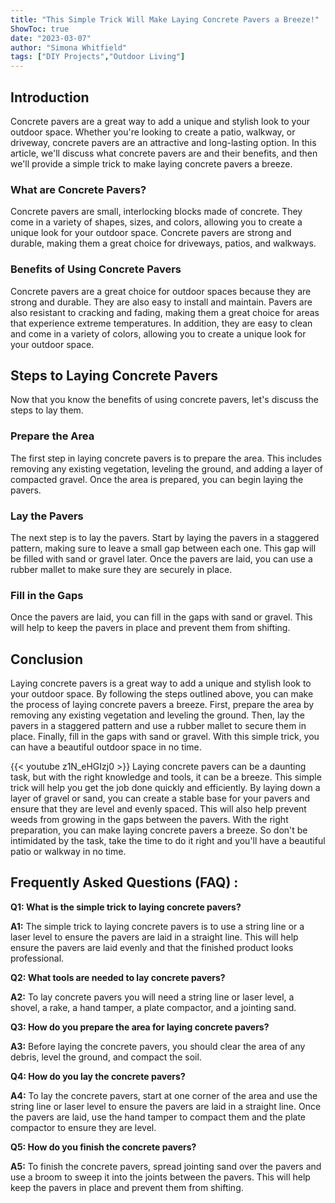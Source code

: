 ```yaml
---
title: "This Simple Trick Will Make Laying Concrete Pavers a Breeze!"
ShowToc: true 
date: "2023-03-07"
author: "Simona Whitfield" 
tags: ["DIY Projects","Outdoor Living"]
---
```

## Introduction

Concrete pavers are a great way to add a unique and stylish look to your outdoor space. Whether you're looking to create a patio, walkway, or driveway, concrete pavers are an attractive and long-lasting option. In this article, we'll discuss what concrete pavers are and their benefits, and then we'll provide a simple trick to make laying concrete pavers a breeze. 

### What are Concrete Pavers?

Concrete pavers are small, interlocking blocks made of concrete. They come in a variety of shapes, sizes, and colors, allowing you to create a unique look for your outdoor space. Concrete pavers are strong and durable, making them a great choice for driveways, patios, and walkways.

### Benefits of Using Concrete Pavers

Concrete pavers are a great choice for outdoor spaces because they are strong and durable. They are also easy to install and maintain. Pavers are also resistant to cracking and fading, making them a great choice for areas that experience extreme temperatures. In addition, they are easy to clean and come in a variety of colors, allowing you to create a unique look for your outdoor space.

## Steps to Laying Concrete Pavers

Now that you know the benefits of using concrete pavers, let's discuss the steps to lay them. 

### Prepare the Area

The first step in laying concrete pavers is to prepare the area. This includes removing any existing vegetation, leveling the ground, and adding a layer of compacted gravel. Once the area is prepared, you can begin laying the pavers.

### Lay the Pavers

The next step is to lay the pavers. Start by laying the pavers in a staggered pattern, making sure to leave a small gap between each one. This gap will be filled with sand or gravel later. Once the pavers are laid, you can use a rubber mallet to make sure they are securely in place.

### Fill in the Gaps

Once the pavers are laid, you can fill in the gaps with sand or gravel. This will help to keep the pavers in place and prevent them from shifting.

## Conclusion

Laying concrete pavers is a great way to add a unique and stylish look to your outdoor space. By following the steps outlined above, you can make the process of laying concrete pavers a breeze. First, prepare the area by removing any existing vegetation and leveling the ground. Then, lay the pavers in a staggered pattern and use a rubber mallet to secure them in place. Finally, fill in the gaps with sand or gravel. With this simple trick, you can have a beautiful outdoor space in no time.

{{< youtube z1N_eHGIzj0 >}} 
Laying concrete pavers can be a daunting task, but with the right knowledge and tools, it can be a breeze. This simple trick will help you get the job done quickly and efficiently. By laying down a layer of gravel or sand, you can create a stable base for your pavers and ensure that they are level and evenly spaced. This will also help prevent weeds from growing in the gaps between the pavers. With the right preparation, you can make laying concrete pavers a breeze. So don't be intimidated by the task, take the time to do it right and you'll have a beautiful patio or walkway in no time.

## Frequently Asked Questions (FAQ) :
**Q1: What is the simple trick to laying concrete pavers?**

**A1:** The simple trick to laying concrete pavers is to use a string line or a laser level to ensure the pavers are laid in a straight line. This will help ensure the pavers are laid evenly and that the finished product looks professional.

**Q2: What tools are needed to lay concrete pavers?**

**A2:** To lay concrete pavers you will need a string line or laser level, a shovel, a rake, a hand tamper, a plate compactor, and a jointing sand.

**Q3: How do you prepare the area for laying concrete pavers?**

**A3:** Before laying the concrete pavers, you should clear the area of any debris, level the ground, and compact the soil.

**Q4: How do you lay the concrete pavers?**

**A4:** To lay the concrete pavers, start at one corner of the area and use the string line or laser level to ensure the pavers are laid in a straight line. Once the pavers are laid, use the hand tamper to compact them and the plate compactor to ensure they are level.

**Q5: How do you finish the concrete pavers?**

**A5:** To finish the concrete pavers, spread jointing sand over the pavers and use a broom to sweep it into the joints between the pavers. This will help keep the pavers in place and prevent them from shifting.





